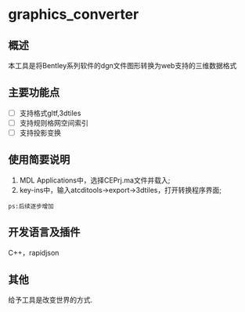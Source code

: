 # graphics_converter



## 概述

本工具是将Bentley系列软件的dgn文件图形转换为web支持的三维数据格式

## 主要功能点

- [ ] 支持格式gltf,3dtiles
- [ ] 支持规则格网空间索引
- [ ] 支持投影变换

## 使用简要说明
1. MDL Applications中，选择CEPrj.ma文件并载入;
2. key-ins中，输入atcditools->export->3dtiles，打开转换程序界面;
```
ps:后续逐步增加
```

## 开发语言及插件
C++，rapidjson

## 其他
给予工具是改变世界的方式.

